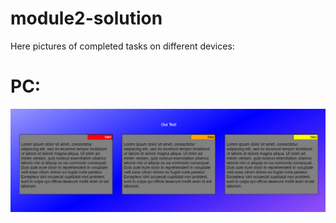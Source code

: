 # module2-solution
Here pictures of completed tasks on different devices:
# PC:
![pc screenshot](https://github.com/FryMondo/module2-solution/blob/master/pictures%20of%20completed%20tasks/pc.jpg)
